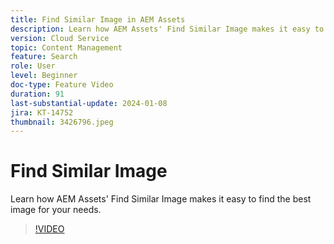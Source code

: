 ```yaml
---
title: Find Similar Image in AEM Assets
description: Learn how AEM Assets' Find Similar Image makes it easy to find the best image for your needs.
version: Cloud Service
topic: Content Management
feature: Search
role: User
level: Beginner
doc-type: Feature Video
duration: 91
last-substantial-update: 2024-01-08
jira: KT-14752
thumbnail: 3426796.jpeg
---
```


# Find Similar Image

Learn how AEM Assets' Find Similar Image makes it easy to find the best image for your needs.

>[!VIDEO](https://video.tv.adobe.com/v/3426796/?learn=on)
